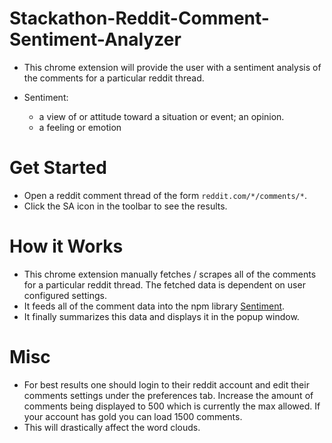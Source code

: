# Stackathon-Reddit-Comment-Sentiment-Analyzer

- This chrome extension will provide the user with a sentiment analysis of the comments for a particular reddit thread.

- Sentiment:
  - a view of or attitude toward a situation or event; an opinion.
  - a feeling or emotion

# Get Started

- Open a reddit comment thread of the form `reddit.com/*/comments/*`.
- Click the SA icon in the toolbar to see the results.

# How it Works

- This chrome extension manually fetches / scrapes all of the comments for a particular reddit thread. The fetched data is dependent on user configured settings.
- It feeds all of the comment data into the npm library [Sentiment](https://www.npmjs.com/package/sentiment).
- It finally summarizes this data and displays it in the popup window.

# Misc

- For best results one should login to their reddit account and edit their comments settings under the preferences tab. Increase the amount of comments being displayed to 500 which is currently the max allowed. If your account has gold you can load 1500 comments.
- This will drastically affect the word clouds.
